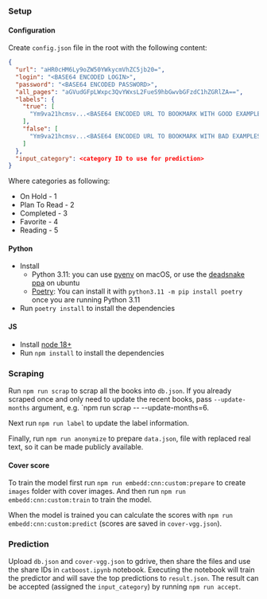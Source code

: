 ### Setup

#### Configuration

Create `config.json` file in the root with the following content:

```json
{
  "url": "aHR0cHM6Ly9oZW50YWkycmVhZC5jb20=",
  "login": "<BASE64 ENCODED LOGIN>",
  "password": "<BASE64 ENCODED PASSWORD>",
  "all_pages": "aGVudGFpLWxpc3QvYWxsL2FueS9hbGwvbGFzdC1hZGRlZA==",
  "labels": {
    "true": [
      "Ym9va21hcmsv...<BASE64 ENCODED URL TO BOOKMARK WITH GOOD EXAMPLES>"
    ],
    "false": [
      "Ym9va21hcmsv...<BASE64 ENCODED URL TO BOOKMARK WITH BAD EXAMPLES>"
    ]
  },
  "input_category": <category ID to use for prediction>
}
```

Where categories as following:
* On Hold - 1
* Plan To Read - 2
* Completed - 3
* Favorite - 4
* Reading - 5

#### Python

* Install 
    * Python 3.11: you can use [pyenv](https://github.com/pyenv/pyenv#installation) on macOS, or use the [deadsnake ppa](https://launchpad.net/~deadsnakes/+archive/ubuntu/ppa) on ubuntu
    * [Poetry](https://pypi.org/project/poetry/): You can install it with `python3.11 -m pip install poetry` once you are running Python 3.11
* Run `poetry install` to install the dependencies 

#### JS

* Install [node 18+](https://nodejs.org/en/download/package-manager/)
* Run `npm install` to install the dependencies

### Scraping

Run `npm run scrap` to scrap all the books into `db.json`. If you already scraped once and only need to update the recent books, pass `--update-months` argument, e.g. `npm run scrap -- --update-months=6.

Next run `npm run label` to update the label information.

Finally, run `npm run anonymize` to prepare `data.json`, file with replaced real text, so it can be made publicly available.

#### Cover score

To train the model first run `npm run embedd:cnn:custom:prepare` to create `images` folder with cover images. And then run `npm run embedd:cnn:custom:train` to train the model.

When the model is trained you can calculate the scores with `npm run embedd:cnn:custom:predict` (scores are saved in `cover-vgg.json`).

### Prediction

Upload `db.json` and `cover-vgg.json` to gdrive, then share the files and use the share IDs in `catboost.ipynb` notebook. Executing the notebook will train the predictor and will save the top predictions to `result.json`. The result can be accepted (assigned the `input_category`) by running `npm run accept`.